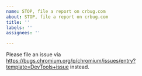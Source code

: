 ```yaml
---
name: STOP, file a report on crbug.com
about: STOP, file a report on crbug.com
title: ''
labels: ''
assignees: ''

---
```


Please file an issue via https://bugs.chromium.org/p/chromium/issues/entry?template=DevTools+issue instead.
